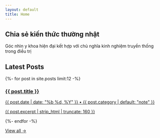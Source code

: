 ```yaml
---
layout: default
title: Home
---
```


<section class="hero">
  <div class="hero__text">
    <h1>Chia sẻ kiến thức thường nhật</h1>
    <p class="muted">Góc nhìn y khoa hiện đại kết hợp với chủ nghĩa kinh nghiệm truyền thống trong điều trị</p>
  </div>
</section>

<section class="posts">
  <h2>Latest Posts</h2>
  <div class="cards">
    {%- for post in site.posts limit:12 -%}
    <article class="card">
      <a class="card__link" href="{{ post.url | relative_url }}">
        <h3 class="card__title">{{ post.title }}</h3>
        <p class="card__meta">{{ post.date | date: "%b %d, %Y" }} • {{ post.category | default: "note" }}</p>
        <p class="card__excerpt">{{ post.excerpt | strip_html | truncate: 160 }}</p>
      </a>
    </article>
    {%- endfor -%}
  </div>
  <p class="more"><a href="{{ '/pages/archive/' | relative_url }}">View all →</a></p>
</section>
